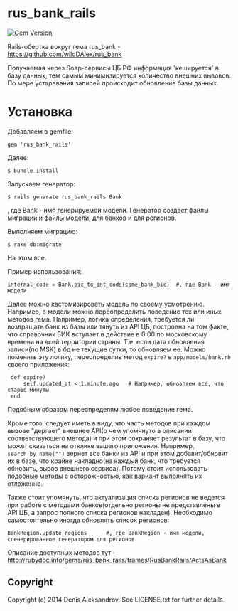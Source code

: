 rus_bank_rails
==============

[![Gem Version](https://badge.fury.io/rb/rus_bank_rails.png)](http://badge.fury.io/rb/rus_bank_rails)

Rails-обертка вокруг гема rus_bank - https://github.com/wildDAlex/rus_bank

Получаемая через Soap-сервисы ЦБ РФ информация 'кешируется' в базу данных, тем самым минимизируется количество
внешних вызовов. По мере устаревания записей происходит обновление базы данных.

# Установка

Добавляем в gemfile:

    gem 'rus_bank_rails'

Далее:

    $ bundle install

Запускаем генератор:

    $ rails generate rus_bank_rails Bank

, где Bank - имя генерируемой модели.
Генератор создаст файлы миграции и файлы модели, для банков и для регионов.

Выполняем миграцию:

    $ rake db:migrate

На этом все.

Пример использования:

    internal_code = Bank.bic_to_int_code(some_bank_bic)  #, где Bank - имя модели.

Далее можно кастомизировать модель по своему усмотрению. Например, в модели можно переопределить поведение тех или иных методов гема. Например, логика определения, требуется ли возвращать банк из базы или тянуть из API ЦБ, построена на том факте, что справочник БИК вступает в действие в 0:00 по московскому времени на всей территории страны. Т.е. если дата обновления записи(по MSK) в бд не текущие сутки, то обновляем ее. Можно поменять эту логику, переопределив метод `expire?` в `app/models/bank.rb` своего приложения:

     def expire?
         self.updated_at < 1.minute.ago   # Например, обновляем все, что старше минуты
     end

Подобным образом переопределям любое поведение гема.

Кроме того, следует иметь в виду, что часть методов при каждом вызове "дергает" внешнее API(о чем упомянуто в описании соответствующего метода) и при этом сохраняет результат в базу, что может сказаться на отклике вашего приложения. Например, `search_by_name("")` вернет все банки из API и при этом добавит/обновит их в базе, что крайне накладно(на каждый банк, что требуется обновить, вызов внешнего сервиса). Потому стоит использовать подобные методы с осторожностью, как вариант выполнять их отложенно.

Также стоит упомянуть, что актуализация списка регионов не ведется при работе с методами банков(отдельно регионы не представлены в API ЦБ, а запрос полного списка регионов накладен). Необходимо самостоятельно иногда обновлять список регионов:

    BankRegion.update_regions      #, где BankRegion - имя модели, сгенерированное генератором для регионов

Описание доступных методов тут - http://rubydoc.info/gems/rus_bank_rails/frames/RusBankRails/ActsAsBank

## Copyright

Copyright (c) 2014 Denis Aleksandrov. See LICENSE.txt for
further details.